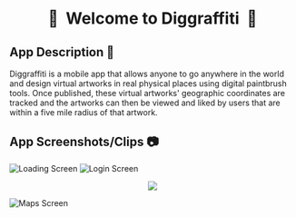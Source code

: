 <div align="center">

#  :art:&nbsp;&nbsp;Welcome to Diggraffiti&nbsp;&nbsp;:art:

</div>

## App Description :scroll:
Diggraffiti is a mobile app that allows anyone to go anywhere in the world and design virtual artworks in real physical places using digital paintbrush tools. Once published, these virtual artworks' geographic coordinates are tracked and the artworks can then be viewed and liked by users that are within a five mile radius of that artwork.

## App Screenshots/Clips :camera:
![Loading Screen](https://github.com/imran458/Diggraffiti/blob/master/FrontEnd/assets/LoadingScreen.png)
![Login Screen](https://github.com/imran458/Diggraffiti/blob/master/FrontEnd/assets/LoginScreen.png)

<p align="center">
  <img src="https://github.com/imran458/Diggraffiti/blob/master/FrontEnd/assets/camera2.gif"/>
</p>

![Maps Screen](https://github.com/imran458/Diggraffiti/blob/master/FrontEnd/assets/maps.png)

